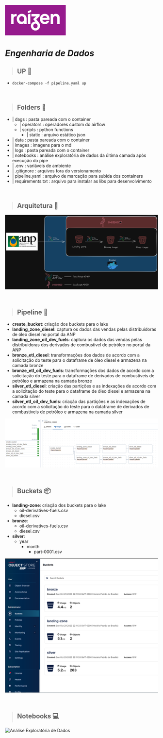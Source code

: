 
<img src="/images/raizen.png" alt="Raizen" width="200" height="100">

# _**Engenharia de Dados**_

>## UP 🚀
- ```docker-compose -f pipeline.yaml up```

<br>

>## Folders 📕
- | dags : pasta pareada com o container 
  - | operators : operadores custom do airflow
  - | scripts : python functions
    - | static : arquivo estático json
- | data : pasta pareada com o container
- | images : imagens para o md
- | logs : pasta pareada com o container
- | notebooks : análise exploratória de dados da última camada após execução do pipe
- | .env : variáveis de ambiente
- | .gitignore : arquivos fora do versionamento
- | pipeline.yaml : arquivo de marcação para subida dos containers
- | requirements.txt : arquivo para instalar as libs para desenvolvimento 

<br>

>## Arquitetura 📐
![Arquitetura](images/archicteture.png)

<br>

>## Pipeline 🔩

- **create_bucket**: criação dos buckets para o lake
- **landing_zone_diesel**: captura os dados das vendas pelas distribuidoras de óleo diesel no portal da ANP
- **landing_zone_oil_dev_fuels**: captura os dados das vendas pelas distribuidoras dos derivados de combustivel de petróleo no portal da ANP
- **bronze_etl_diesel**: transformações dos dados de acordo com a solicitação do teste para o dataframe de óleo diesel e armazena na camada bronze
- **bronze_etl_oil_dev_fuels**: transformações dos dados de acordo com a solicitação do teste para o dataframe de derivados de combustiveis de petróleo e armazena na camada bronze
- **silver_etl_diesel**: criação das partições e as indexações de acordo com a solicitação do teste para o dataframe de óleo diesel e armazena na camada silver
- **silver_etl_oil_dev_fuels**: criação das partições e as indexações de acordo com a solicitação do teste para o dataframe de derivados de combustiveis de petróleo e armazena na camada silver

![Pipeline](images/pipeline-airflow.png)

<br>

>## Buckets 📦
- **landing-zone**: criação dos buckets para o lake
  - oil-derivatives-fuels.csv
  - diesel.csv
- **bronze**:
  - oil-derivatives-fuels.csv
  - diesel.csv
- **silver**:
  - year
    - month
      - part-0001.csv

![Pipeline](images/minio.png)

<br>

>## Notebooks 💻

![Análise Exploratória de Dados](notebooks/eda.ipynb)